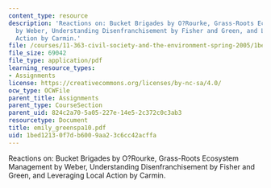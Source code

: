 ```yaml
---
content_type: resource
description: 'Reactions on: Bucket Brigades by O?Rourke, Grass-Roots Ecosystem Management
  by Weber, Understanding Disenfranchisement by Fisher and Green, and Leveraging Local
  Action by Carmin.'
file: /courses/11-363-civil-society-and-the-environment-spring-2005/1bed12130f7db6009aa23c6cc42acffa_emily_greenspa10.pdf
file_size: 69042
file_type: application/pdf
learning_resource_types:
- Assignments
license: https://creativecommons.org/licenses/by-nc-sa/4.0/
ocw_type: OCWFile
parent_title: Assignments
parent_type: CourseSection
parent_uid: 824c2a70-5a05-227e-14e5-2c372c0c3ab3
resourcetype: Document
title: emily_greenspa10.pdf
uid: 1bed1213-0f7d-b600-9aa2-3c6cc42acffa
---
```

Reactions on: Bucket Brigades by O?Rourke, Grass-Roots Ecosystem Management by Weber, Understanding Disenfranchisement by Fisher and Green, and Leveraging Local Action by Carmin.